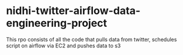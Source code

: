 # nidhi-twitter-airflow-data-engineering-project
This rpo consists of all the code that pulls data from twitter, schedules script on airflow via EC2 and pushes data to s3
